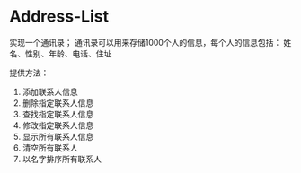 # Address-List
实现一个通讯录；
通讯录可以用来存储1000个人的信息，每个人的信息包括：
姓名、性别、年龄、电话、住址

提供方法：
1.	添加联系人信息
2.	删除指定联系人信息
3.	查找指定联系人信息
4.	修改指定联系人信息
5.	显示所有联系人信息
6.	清空所有联系人
7.	以名字排序所有联系人
